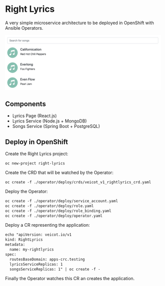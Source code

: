 # Right Lyrics

A very simple microservice architecture to be deployed in OpenShift with Ansible Operators.

![preview](./preview.png)

## Components

* Lyrics Page (React.js)
* Lyrics Service (Node.js + MongoDB)
* Songs Service (Spring Boot + PostgreSQL)

## Deploy in OpenShift

Create the Right Lyrics project:

    oc new-project right-lyrics

Create the CRD that will be watched by the Operator:

    oc create -f ./operator/deploy/crds/veicot_v1_rightlyrics_crd.yaml

Deploy the Operator:

    oc create -f ./operator/deploy/service_account.yaml
    oc create -f ./operator/deploy/role.yaml
    oc create -f ./operator/deploy/role_binding.yaml
    oc create -f ./operator/deploy/operator.yaml

Deploy a CR representing the application:
    
    echo "apiVersion: veicot.io/v1
    kind: RightLyrics
    metadata:
      name: my-rightlyrics
    spec:
      routesBaseDomain: apps-crc.testing
      lyricsServiceReplicas: 1
      songsServiceReplicas: 1" | oc create -f -

Finally the Operator watches this CR an creates the application.